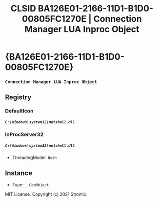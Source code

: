 ﻿---
title: "CLSID BA126E01-2166-11D1-B1D0-00805FC1270E | Connection Manager LUA Inproc Object"
excerpt: What is COM-Object CLSID BA126E01-2166-11D1-B1D0-00805FC1270E?
---

# {BA126E01-2166-11D1-B1D0-00805FC1270E}

### `Connection Manager LUA Inproc Object`

## Registry


### DefaultIcon

##### `C:\Windows\system32\netshell.dll`

### InProcServer32

##### `C:\Windows\system32\netshell.dll`
* ThreadingModel: `Both`

## Instance

* Type: `__ComObject`

MIT License. Copyright (c) 2021 Strontic.


